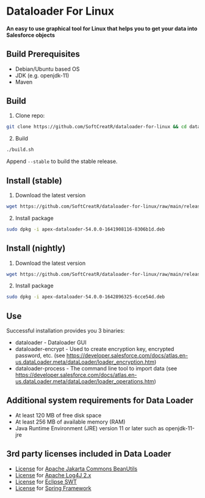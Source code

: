 # Dataloader For Linux
#### An easy to use graphical tool for Linux that helps you to get your data into Salesforce objects

## Build Prerequisites

- Debian/Ubuntu based OS
- JDK (e.g. openjdk-11)
- Maven

## Build

1. Clone repo:
```bash
git clone https://github.com/SoftCreatR/dataloader-for-linux && cd dataloader-for-linux
```

2. Build
```bash
./build.sh
```

Append `--stable` to build the stable release.

## Install (stable)

1. Download the latest version

<!-- download stable start -->
```bash
wget https://github.com/SoftCreatR/dataloader-for-linux/raw/main/release/stable/apex-dataloader-54.0.0-1641908116-8306b1d.deb
```
<!-- download stable end -->

2. Install package

<!-- install stable start -->
```bash
sudo dpkg -i apex-dataloader-54.0.0-1641908116-8306b1d.deb
```
<!-- install stable end -->

## Install (nightly)

1. Download the latest version

<!-- download nightly start -->
```bash
wget https://github.com/SoftCreatR/dataloader-for-linux/raw/main/release/nightly/apex-dataloader-54.0.0-1642896325-6cce54d.deb
```
<!-- download nightly end -->

2. Install package

<!-- install nightly start -->
```bash
sudo dpkg -i apex-dataloader-54.0.0-1642896325-6cce54d.deb
```
<!-- install nightly end -->

## Use

Successful installation provides you 3 binaries:

- dataloader - Dataloader GUI
- dataloader-encrypt - Used to create encryption key, encrypted password, etc. (see https://developer.salesforce.com/docs/atlas.en-us.dataLoader.meta/dataLoader/loader_encryption.htm)
- dataloader-process - The command line tool to import data (see https://developer.salesforce.com/docs/atlas.en-us.dataLoader.meta/dataLoader/loader_operations.htm)

## Additional system requirements for Data Loader

- At least 120 MB of free disk space
- At least 256 MB of available memory (RAM)
- Java Runtime Environment (JRE) version 11 or later such as openjdk-11-jre

## 3rd party licenses included in Data Loader

- [License](https://www.apache.org/licenses/LICENSE-2.0) for [Apache Jakarta Commons BeanUtils](http://jakarta.apache.org/commons/beanutils/)
- [License](https://logging.apache.org/log4j/2.x/license.html) for [Apache Log4J 2.x](https://logging.apache.org/log4j/2.x/index.html)
- [License](http://www.eclipse.org/legal/epl-2.0/) for [Eclipse SWT](http://www.eclipse.org/swt/)
- [License](https://www.apache.org/licenses/LICENSE-2.0) for [Spring Framework](https://spring.io/projects/spring-framework)
